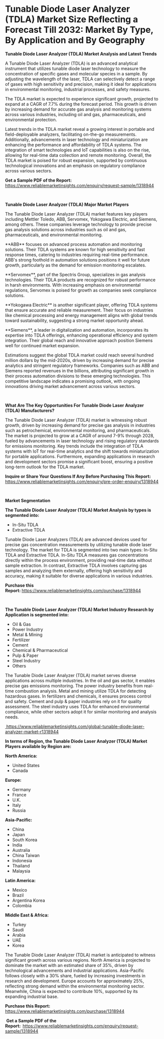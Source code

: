 <p><h1>Tunable Diode Laser Analyzer (TDLA) Market Size Reflecting a Forecast Till 2032: Market By Type, By Application and By Geography</h1></p><p><strong>Tunable Diode Laser Analyzer (TDLA) Market Analysis and Latest Trends</strong></p>
<p><p>A Tunable Diode Laser Analyzer (TDLA) is an advanced analytical instrument that utilizes tunable diode laser technology to measure the concentration of specific gases and molecular species in a sample. By adjusting the wavelength of the laser, TDLA can selectively detect a range of gases with high sensitivity and precision, making it ideal for applications in environmental monitoring, industrial processes, and safety measures.</p><p>The TDLA market is expected to experience significant growth, projected to expand at a CAGR of 7.7% during the forecast period. This growth is driven by increasing demand for accurate gas analysis and monitoring systems across various industries, including oil and gas, pharmaceuticals, and environmental protection. </p><p>Latest trends in the TDLA market reveal a growing interest in portable and field-deployable analyzers, facilitating on-the-go measurements. Additionally, advancements in laser technology and miniaturization are enhancing the performance and affordability of TDLA systems. The integration of smart technologies and IoT capabilities is also on the rise, allowing for real-time data collection and remote monitoring. Overall, the TDLA market is poised for robust expansion, supported by continuous technological innovations and an emphasis on regulatory compliance across various sectors.</p></p>
<p><strong>Get a Sample PDF of the Report:&nbsp;</strong> <a href="https://www.reliablemarketinsights.com/enquiry/request-sample/1318944?utm_campaign=2606&utm_medium=2&utm_source=Github&utm_content=ia&utm_term=16042025&utm_id=tunable-diode-laser-analyzer-tdla">https://www.reliablemarketinsights.com/enquiry/request-sample/1318944</a></p>
<p>&nbsp;</p>
<p><strong>Tunable Diode Laser Analyzer (TDLA) Major Market Players</strong></p>
<p><p>The Tunable Diode Laser Analyzer (TDLA) market features key players including Mettler Toledo, ABB, Servomex, Yokogawa Electric, and Siemens, among others. These companies leverage technology to provide precise gas analysis solutions across industries such as oil and gas, pharmaceuticals, and environmental monitoring.</p><p>**ABB** focuses on advanced process automation and monitoring solutions. Their TDLA systems are known for high sensitivity and fast response times, catering to industries requiring real-time performance. ABB's strong foothold in automation solutions positions it well for future growth, particularly as the demand for emission monitoring escalates.</p><p>**Servomex**, part of the Spectris Group, specializes in gas analysis technologies. Their TDLA products are recognized for robust performance in harsh environments. With increasing emphasis on environmental regulations, Servomex is poised for growth as companies seek compliance solutions.</p><p>**Yokogawa Electric** is another significant player, offering TDLA systems that ensure accurate and reliable measurement. Their focus on industries like chemical processing and energy management aligns with global trends toward sustainability, suggesting a strong market opportunity ahead.</p><p>**Siemens**, a leader in digitalization and automation, incorporates its expertise into TDLA offerings, enhancing operational efficiency and system integration. Their global reach and innovative approach position Siemens well for continued market expansion.</p><p>Estimations suggest the global TDLA market could reach several hundred million dollars by the mid-2020s, driven by increasing demand for precise analytics and stringent regulatory frameworks. Companies such as ABB and Siemens reported revenues in the billions, attributing significant growth in their process automation divisions to these emerging technologies. This competitive landscape indicates a promising outlook, with ongoing innovations driving market advancement across various sectors.</p></p>
<p>&nbsp;</p>
<p><strong>What Are The Key Opportunities For Tunable Diode Laser Analyzer (TDLA) Manufacturers?</strong></p>
<p><p>The Tunable Diode Laser Analyzer (TDLA) market is witnessing robust growth, driven by increasing demand for precise gas analysis in industries such as petrochemical, environmental monitoring, and pharmaceuticals. The market is projected to grow at a CAGR of around 7-9% through 2028, fueled by advancements in laser technology and rising regulatory standards for emissions monitoring. Key trends include the integration of TDLA systems with IoT for real-time analytics and the shift towards miniaturization for portable applications. Furthermore, expanding applications in research and development sectors promise a significant boost, ensuring a positive long-term outlook for the TDLA market.</p></p>
<p><strong>Inquire or Share Your Questions If Any Before Purchasing This Report:</strong> <a href="https://www.reliablemarketinsights.com/enquiry/pre-order-enquiry/1318944?utm_campaign=2606&utm_medium=2&utm_source=Github&utm_content=ia&utm_term=16042025&utm_id=tunable-diode-laser-analyzer-tdla">https://www.reliablemarketinsights.com/enquiry/pre-order-enquiry/1318944</a></p>
<p>&nbsp;</p>
<p><strong>Market Segmentation</strong></p>
<p><strong>The Tunable Diode Laser Analyzer (TDLA) Market Analysis by types is segmented into:</strong></p>
<p><ul><li>In-Situ TDLA</li><li>Extractive TDLA</li></ul></p>
<p><p>Tunable Diode Laser Analyzers (TDLA) are advanced devices used for precise gas concentration measurements by utilizing tunable diode laser technology. The market for TDLA is segmented into two main types: In-Situ TDLA and Extractive TDLA. In-Situ TDLA measures gas concentrations directly within the process environment, providing real-time data without sample extraction. In contrast, Extractive TDLA involves capturing gas samples and analyzing them externally, offering high sensitivity and accuracy, making it suitable for diverse applications in various industries.</p></p>
<p><strong>Purchase this Report:&nbsp;</strong><a href="https://www.reliablemarketinsights.com/purchase/1318944?utm_campaign=2606&utm_medium=2&utm_source=Github&utm_content=ia&utm_term=16042025&utm_id=tunable-diode-laser-analyzer-tdla">https://www.reliablemarketinsights.com/purchase/1318944</a></p>
<p>&nbsp;</p>
<p><strong>The Tunable Diode Laser Analyzer (TDLA) Market Industry Research by Application is segmented into:</strong></p>
<p><ul><li>Oil & Gas</li><li>Power Industry</li><li>Metal & Mining</li><li>Fertilizer</li><li>Cement</li><li>Chemical & Pharmaceutical</li><li>Pulp & Paper</li><li>Steel Industry</li><li>Others</li></ul></p>
<p><p>The Tunable Diode Laser Analyzer (TDLA) market serves diverse applications across multiple industries. In the oil and gas sector, it enables precise gas emissions monitoring. The power industry benefits from real-time combustion analysis. Metal and mining utilize TDLA for detecting hazardous gases. In fertilizers and chemicals, it ensures process control and safety. Cement and pulp & paper industries rely on it for quality assessment. The steel industry uses TDLA for enhanced environmental compliance, while other sectors adopt it for similar monitoring and analysis needs.</p></p>
<p><a href="https://www.reliablemarketinsights.com/global-tunable-diode-laser-analyzer-market-r1318944?utm_campaign=2606&utm_medium=2&utm_source=Github&utm_content=ia&utm_term=16042025&utm_id=tunable-diode-laser-analyzer-tdla">&nbsp;https://www.reliablemarketinsights.com/global-tunable-diode-laser-analyzer-market-r1318944</a></p>
<p><strong>In terms of Region, the Tunable Diode Laser Analyzer (TDLA) Market Players available by Region are:</strong></p>
<p>
    <p> <strong> North America: </strong>
        <ul>
            <li>United States</li>
            <li>Canada</li>
        </ul>
        </p> 
    <p> <strong> Europe: </strong>
        <ul>
            <li>Germany</li>
            <li>France</li>
            <li>U.K.</li>
            <li>Italy</li>
            <li>Russia</li>
        </ul>
        </p> 
    <p> <strong> Asia-Pacific: </strong>
        <ul>
            <li>China</li>
            <li>Japan</li>
            <li>South Korea</li>
            <li>India</li>
            <li>Australia</li>
            <li>China Taiwan</li>
            <li>Indonesia</li>
            <li>Thailand</li>
            <li>Malaysia</li>
        </ul>
        </p> 
    <p> <strong> Latin America: </strong>
        <ul>
            <li>Mexico</li>
            <li>Brazil</li>
            <li>Argentina Korea</li>
            <li>Colombia</li>
        </ul>
        </p> 
    <p> <strong> Middle East & Africa: </strong>
        <ul>
            <li>Turkey</li>
            <li>Saudi</li>
            <li>Arabia</li>
            <li>UAE</li>
            <li>Korea</li>
        </ul>
    </p>
    </p>
<p><p>The Tunable Diode Laser Analyzer (TDLA) market is anticipated to witness significant growth across various regions. North America is projected to dominate the market with an estimated share of 35%, driven by technological advancements and industrial applications. Asia-Pacific follows closely with a 30% share, fueled by increasing investments in research and development. Europe accounts for approximately 25%, reflecting strong demand within the environmental monitoring sector. Meanwhile, China is expected to contribute 10%, supported by its expanding industrial base.</p></p>
<p><strong>Purchase this Report: </strong><a href="https://www.reliablemarketinsights.com/purchase/1318944?utm_campaign=2606&utm_medium=2&utm_source=Github&utm_content=ia&utm_term=16042025&utm_id=tunable-diode-laser-analyzer-tdla">https://www.reliablemarketinsights.com/purchase/1318944</a></p>
<p>&nbsp;<strong>Get a Sample PDF of the Report:&nbsp;&nbsp;</strong><a href="https://www.reliablemarketinsights.com/enquiry/request-sample/1318944?utm_campaign=2606&utm_medium=2&utm_source=Github&utm_content=ia&utm_term=16042025&utm_id=tunable-diode-laser-analyzer-tdla">https://www.reliablemarketinsights.com/enquiry/request-sample/1318944</a></p>
<p><strong></strong></p>
<p><p></p><p></p><p></p></p>